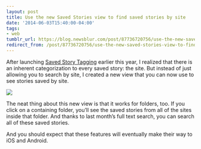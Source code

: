 ```yaml
---
layout: post
title: Use the new Saved Stories view to find saved stories by site
date: '2014-06-03T15:40:00-04:00'
tags:
- web
tumblr_url: https://blog.newsblur.com/post/87736720756/use-the-new-saved-stories-view-to-find-saved
redirect_from: /post/87736720756/use-the-new-saved-stories-view-to-find-saved/
---
```

After launching [Saved Story Tagging](http://blog.newsblur.com/2021/06/21/2014-01-14-saved-story-tagging.html) earlier this year, I realized that there is an inherent categorization to every saved story: the site. But instead of just allowing you to search by site, I created a new view that you can now use to see stories saved by site.

![](http://static.newsblur.com.s3.amazonaws.com/blog/saved_stories_view.png)

The neat thing about this new view is that it works for folders, too. If you click on a containing folder, you’ll see the saved stories from all of the sites inside that folder. And thanks to last month’s full text search, you can search all of these saved stories.

And you should expect that these features will eventually make their way to iOS and Android.


